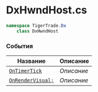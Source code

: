 
# DxHwndHost.cs
```csharp
namespace TigerTrade.Dx  
    class DxHwndHost
```

### События
| Название | Описание |
| --- | --- |
| [`OnTimerTick`](./События/OnTimerTick.md) | *Описание* |
| [`OnRenderVisual;`](./События/OnRenderVisual;.md) | *Описание* |
